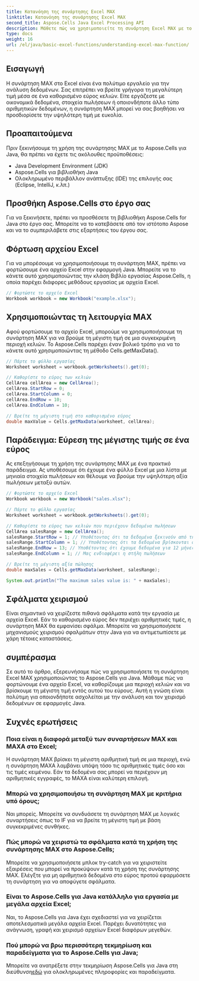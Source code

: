 ```yaml
---
title: Κατανόηση της συνάρτησης Excel MAX
linktitle: Κατανόηση της συνάρτησης Excel MAX
second_title: Aspose.Cells Java Excel Processing API
description: Μάθετε πώς να χρησιμοποιείτε τη συνάρτηση Excel MAX με το Aspose.Cells για Java. Ανακαλύψτε βήμα προς βήμα οδηγίες, παραδείγματα κώδικα και συχνές ερωτήσεις σε αυτό το περιεκτικό σεμινάριο.
type: docs
weight: 16
url: /el/java/basic-excel-functions/understanding-excel-max-function/
---
```


## Εισαγωγή

Η συνάρτηση MAX στο Excel είναι ένα πολύτιμο εργαλείο για την ανάλυση δεδομένων. Σας επιτρέπει να βρείτε γρήγορα τη μεγαλύτερη τιμή μέσα σε ένα καθορισμένο εύρος κελιών. Είτε εργάζεστε με οικονομικά δεδομένα, στοιχεία πωλήσεων ή οποιονδήποτε άλλο τύπο αριθμητικών δεδομένων, η συνάρτηση MAX μπορεί να σας βοηθήσει να προσδιορίσετε την υψηλότερη τιμή με ευκολία.

## Προαπαιτούμενα

Πριν ξεκινήσουμε τη χρήση της συνάρτησης MAX με το Aspose.Cells για Java, θα πρέπει να έχετε τις ακόλουθες προϋποθέσεις:

- Java Development Environment (JDK)
- Aspose.Cells για βιβλιοθήκη Java
- Ολοκληρωμένο περιβάλλον ανάπτυξης (IDE) της επιλογής σας (Eclipse, IntelliJ, κ.λπ.)

## Προσθήκη Aspose.Cells στο έργο σας

Για να ξεκινήσετε, πρέπει να προσθέσετε τη βιβλιοθήκη Aspose.Cells for Java στο έργο σας. Μπορείτε να το κατεβάσετε από τον ιστότοπο Aspose και να το συμπεριλάβετε στις εξαρτήσεις του έργου σας.

## Φόρτωση αρχείου Excel

Για να μπορέσουμε να χρησιμοποιήσουμε τη συνάρτηση MAX, πρέπει να φορτώσουμε ένα αρχείο Excel στην εφαρμογή Java. Μπορείτε να το κάνετε αυτό χρησιμοποιώντας την κλάση Βιβλίο εργασίας Aspose.Cells, η οποία παρέχει διάφορες μεθόδους εργασίας με αρχεία Excel.

```java
// Φορτώστε το αρχείο Excel
Workbook workbook = new Workbook("example.xlsx");
```

## Χρησιμοποιώντας τη λειτουργία MAX

Αφού φορτώσουμε το αρχείο Excel, μπορούμε να χρησιμοποιήσουμε τη συνάρτηση MAX για να βρούμε τη μέγιστη τιμή σε μια συγκεκριμένη περιοχή κελιών. Το Aspose.Cells παρέχει έναν βολικό τρόπο για να το κάνετε αυτό χρησιμοποιώντας τη μέθοδο Cells.getMaxData().

```java
// Πάρτε το φύλλο εργασίας
Worksheet worksheet = workbook.getWorksheets().get(0);

// Καθορίστε το εύρος των κελιών
CellArea cellArea = new CellArea();
cellArea.StartRow = 0;
cellArea.StartColumn = 0;
cellArea.EndRow = 10;
cellArea.EndColumn = 10;

// Βρείτε τη μέγιστη τιμή στο καθορισμένο εύρος
double maxValue = Cells.getMaxData(worksheet, cellArea);
```

## Παράδειγμα: Εύρεση της μέγιστης τιμής σε ένα εύρος

Ας επεξηγήσουμε τη χρήση της συνάρτησης MAX με ένα πρακτικό παράδειγμα. Ας υποθέσουμε ότι έχουμε ένα φύλλο Excel με μια λίστα με μηνιαία στοιχεία πωλήσεων και θέλουμε να βρούμε την υψηλότερη αξία πωλήσεων μεταξύ αυτών.

```java
// Φορτώστε το αρχείο Excel
Workbook workbook = new Workbook("sales.xlsx");

// Πάρτε το φύλλο εργασίας
Worksheet worksheet = workbook.getWorksheets().get(0);

// Καθορίστε το εύρος των κελιών που περιέχουν δεδομένα πωλήσεων
CellArea salesRange = new CellArea();
salesRange.StartRow = 1; // Υποθέτοντας ότι τα δεδομένα ξεκινούν από τη σειρά 2
salesRange.StartColumn = 1; // Υποθέτοντας ότι τα δεδομένα βρίσκονται στη δεύτερη στήλη
salesRange.EndRow = 13; // Υποθέτοντας ότι έχουμε δεδομένα για 12 μήνες
salesRange.EndColumn = 1; // Μας ενδιαφέρει η στήλη πωλήσεων

// Βρείτε τη μέγιστη αξία πώλησης
double maxSales = Cells.getMaxData(worksheet, salesRange);

System.out.println("The maximum sales value is: " + maxSales);
```

## Σφάλματα χειρισμού

Είναι σημαντικό να χειρίζεστε πιθανά σφάλματα κατά την εργασία με αρχεία Excel. Εάν το καθορισμένο εύρος δεν περιέχει αριθμητικές τιμές, η συνάρτηση MAX θα εμφανίσει σφάλμα. Μπορείτε να χρησιμοποιήσετε μηχανισμούς χειρισμού σφαλμάτων στην Java για να αντιμετωπίσετε με χάρη τέτοιες καταστάσεις.

## συμπέρασμα

Σε αυτό το άρθρο, εξερευνήσαμε πώς να χρησιμοποιήσετε τη συνάρτηση Excel MAX χρησιμοποιώντας το Aspose.Cells για Java. Μάθαμε πώς να φορτώνουμε ένα αρχείο Excel, να καθορίζουμε μια περιοχή κελιών και να βρίσκουμε τη μέγιστη τιμή εντός αυτού του εύρους. Αυτή η γνώση είναι πολύτιμη για οποιονδήποτε ασχολείται με την ανάλυση και τον χειρισμό δεδομένων σε εφαρμογές Java.

## Συχνές ερωτήσεις

### Ποια είναι η διαφορά μεταξύ των συναρτήσεων MAX και MAXA στο Excel;

Η συνάρτηση MAX βρίσκει τη μέγιστη αριθμητική τιμή σε μια περιοχή, ενώ η συνάρτηση MAXA λαμβάνει υπόψη τόσο τις αριθμητικές τιμές όσο και τις τιμές κειμένου. Εάν τα δεδομένα σας μπορεί να περιέχουν μη αριθμητικές εγγραφές, το MAXA είναι καλύτερη επιλογή.

### Μπορώ να χρησιμοποιήσω τη συνάρτηση MAX με κριτήρια υπό όρους;

Ναι μπορείς. Μπορείτε να συνδυάσετε τη συνάρτηση MAX με λογικές συναρτήσεις όπως το IF για να βρείτε τη μέγιστη τιμή με βάση συγκεκριμένες συνθήκες.

### Πώς μπορώ να χειριστώ τα σφάλματα κατά τη χρήση της συνάρτησης MAX στο Aspose.Cells;

Μπορείτε να χρησιμοποιήσετε μπλοκ try-catch για να χειριστείτε εξαιρέσεις που μπορεί να προκύψουν κατά τη χρήση της συνάρτησης MAX. Ελέγξτε για μη αριθμητικά δεδομένα στο εύρος προτού εφαρμόσετε τη συνάρτηση για να αποφύγετε σφάλματα.

### Είναι το Aspose.Cells για Java κατάλληλο για εργασία με μεγάλα αρχεία Excel;

Ναι, το Aspose.Cells για Java έχει σχεδιαστεί για να χειρίζεται αποτελεσματικά μεγάλα αρχεία Excel. Παρέχει δυνατότητες για ανάγνωση, γραφή και χειρισμό αρχείων Excel διαφόρων μεγεθών.

### Πού μπορώ να βρω περισσότερη τεκμηρίωση και παραδείγματα για το Aspose.Cells για Java;

 Μπορείτε να ανατρέξετε στην τεκμηρίωση Aspose.Cells για Java στη διεύθυνση[εδώ](https://reference.aspose.com/cells/java/) για ολοκληρωμένες πληροφορίες και παραδείγματα.